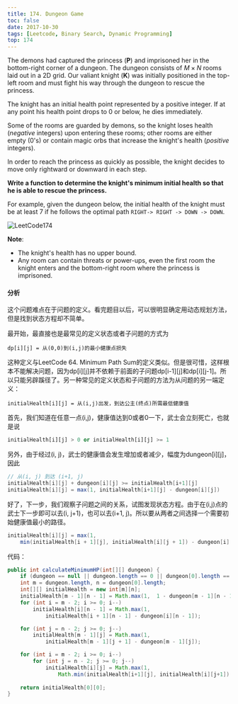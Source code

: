 ```yaml
---
title: 174. Dungeon Game
toc: false
date: 2017-10-30
tags: [Leetcode, Binary Search, Dynamic Programming]
top: 174
---
```



The demons had captured the princess (**P**) and imprisoned her in the bottom-right corner of a dungeon. The dungeon consists of $M \times N$ rooms laid out in a 2D grid. Our valiant knight (**K**) was initially positioned in the top-left room and must fight his way through the dungeon to rescue the princess.

The knight has an initial health point represented by a positive integer. If at any point his health point drops to 0 or below, he dies immediately.

Some of the rooms are guarded by demons, so the knight loses health (*negative* integers) upon entering these rooms; other rooms are either empty (0's) or contain magic orbs that increase the knight's health (*positive* integers).

In order to reach the princess as quickly as possible, the knight decides to move only rightward or downward in each step.

 

**Write a function to determine the knight's minimum initial health so that he is able to rescue the princess.**

For example, given the dungeon below, the initial health of the knight must be at least 7 if he follows the optimal path `RIGHT-> RIGHT -> DOWN -> DOWN`.

![LeetCode174](http://or9a8nskt.bkt.clouddn.com/LeetCode174.png?imageslim)

**Note**:

* The knight's health has no upper bound.
* Any room can contain threats or power-ups, even the first room the knight enters and the bottom-right room where the princess is imprisoned.

#### 分析

这个问题难点在于问题的定义。看完题目以后，可以很明显确定用动态规划方法，但是找到状态方程却不简单。

最开始，最直接也是最常见的定义状态或者子问题的方式为

```
dp[i][j] = 从(0,0)到(i,j)的最小健康点损失
```

这种定义与LeetCode 64. Minimum Path Sum的定义类似。但是很可惜，这样根本不能解决问题，因为dp[i][j]并不依赖于前面的子问题dp[i-1][j]和dp[i][j-1]。所以只能另辟蹊径了。另一种常见的定义状态和子问题的方法为从问题的另一端定义：

```
initialHealth[i][j] = 从(i,j)出发，到达公主(终点)所需最低健康值
```

首先，我们知道在任意一点(i,j)，健康值达到0或者0一下，武士会立刻死亡，也就是说

```python
initialHealth[i][j] > 0 or initialHealth[i][j] >= 1
```

另外，由于经过(i, j)，武士的健康值会发生增加或者减少，幅度为dungeon[i][j]，因此

```Java
// 从(i, j) 到达 (i+1, j)
initialHealth[i][j] + dungeon[i][j] >= initialHealth[i+1][j]
initialHealth[i][j] = max(1, initialHealth[i+1][j] - dungeon[i][j])
```

好了，下一步，我们观察子问题之间的关系，试图发现状态方程。由于在(i,j)点的武士下一步即可以去(i, j+1)，也可以去(i+1, j)。所以要从两者之间选择一个需要初始健康值最小的路径。

```Java
initialHealth[i][j] = max(1, 
    min(initialHealth[i + 1][j], initialHealth[i][j + 1]) - dungeon[i][j]);
```


代码：

```java
public int calculateMinimumHP(int[][] dungeon) {
    if (dungeon == null || dungeon.length == 0 || dungeon[0].length == 0) return 0;
    int m = dungeon.length, n = dungeon[0].length;
    int[][] initialHealth = new int[m][n];
    initialHealth[m - 1][n - 1] = Math.max(1,  1 - dungeon[m - 1][n - 1]);
    for (int i = m - 2; i >= 0; i--)
        initialHealth[i][n - 1] = Math.max(1,  
            initialHealth[i + 1][n - 1] - dungeon[i][n - 1]);

    for (int j = n - 2; j >= 0; j--)
        initialHealth[m - 1][j] = Math.max(1,  
            initialHealth[m - 1][j + 1] - dungeon[m - 1][j]);

    for (int i = m - 2; i >= 0; i--)
        for (int j = n - 2; j >= 0; j--)
            initialHealth[i][j] = Math.max(1, 
                Math.min(initialHealth[i+1][j], initialHealth[i][j+1]) - dungeon[i][j]);
    
    return initialHealth[0][0];
}
```

 

